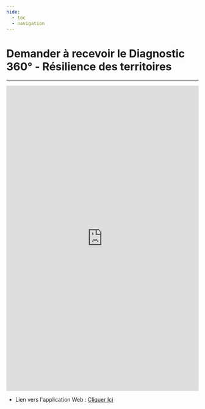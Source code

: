 ```yaml
---
hide:
  - toc
  - navigation
---
```


# Demander à recevoir le Diagnostic 360° - Résilience des territoires

<hr>

<iframe style="width: 100%;height: 800px; border:0px;" src="https://phoenix-conseil.org/index.php/telechargements/diag360-formulaire-telechargement/" id="Iframe"></iframe>



* Lien vers l'application Web : [Cliquer Ici](https://diag360-dev.streamlit.app/)

<style>

    .md-content__button{display:none}

</style>
